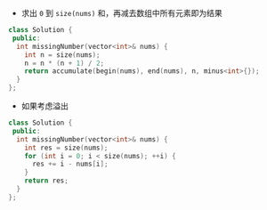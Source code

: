 * 求出 `0` 到 `size(nums)` 和，再减去数组中所有元素即为结果

```cpp
class Solution {
 public:
  int missingNumber(vector<int>& nums) {
    int n = size(nums);
    n = n * (n + 1) / 2;
    return accumulate(begin(nums), end(nums), n, minus<int>{});
  }
};
```

* 如果考虑溢出

```cpp
class Solution {
 public:
  int missingNumber(vector<int>& nums) {
    int res = size(nums);
    for (int i = 0; i < size(nums); ++i) {
      res += i - nums[i];
    }
    return res;
  }
};
```
